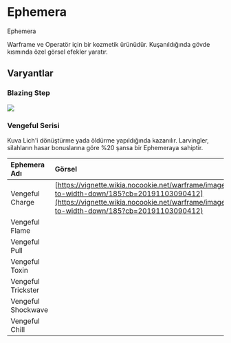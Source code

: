 # Ephemera

Ephemera

Warframe ve Operatör için bir kozmetik ürünüdür. Kuşanıldığında gövde kısmında özel görsel efekler yaratır.

## Varyantlar

### Blazing Step

![](https://vignette.wikia.nocookie.net/warframe/images/9/92/1._Blazing_Step.gif/revision/latest?cb=20190707150558)

### Vengeful Serisi

Kuva Lich'i dönüştürme yada öldürme yapıldığında kazanılır. Larvingler, silahların hasar bonuslarına göre %20 şansa bir Ephemeraya sahiptir.

| Ephemera Adı | Görsel |
| :--- | :--- |
| Vengeful Charge | [https://vignette.wikia.nocookie.net/warframe/images/0/07/15..\_Vengeful\_Charge.gif/revision/latest/scale-to-width-down/185?cb=20191103090412](https://vignette.wikia.nocookie.net/warframe/images/0/07/15.._Vengeful_Charge.gif/revision/latest/scale-to-width-down/185?cb=20191103090412) |
| Vengeful Flame |  |
| Vengeful Pull |  |
| Vengeful Toxin |  |
| Vengeful Trickster |  |
| Vengeful Shockwave |  |
| Vengeful Chill |  |

